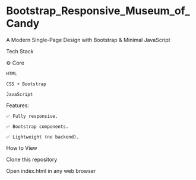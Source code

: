 # Bootstrap_Responsive_Museum_of_Candy
A Modern Single-Page Design with Bootstrap &amp; Minimal JavaScript

Tech Stack

⚙️ Core

    HTML

    CSS + Bootstrap 

    JavaScript 

Features:

    ✅ Fully responsive.

    ✅ Bootstrap components.

    ✅ Lightweight (no backend).


How to View

Clone this repository

Open index.html in any web browser
